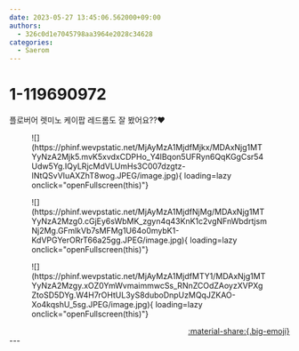 ```yaml
---
date: 2023-05-27 13:45:06.562000+09:00
authors:
  - 326c0d1e7045798aa3964e2028c34628
categories:
  - Saerom
---
```


# 1-119690972

<div class="post-container" markdown="1">
<div class="content-container md-sidebar__scrollwrap" markdown="1">

플로버어 렛미노 케이팝 레드롬도 잘 봤어요??♥️
<figure markdown="1">
![](https://phinf.wevpstatic.net/MjAyMzA1MjdfMjkx/MDAxNjg1MTYyNzA2Mjk5.mvK5xvdxCDPHo_Y4lBqon5UFRyn6QqKGgCsr54Udw5Yg.IQyLRjcMdVLUmHs3C007dzgtz-INtQSvVIuAXZhT8wog.JPEG/image.jpg){ loading=lazy onclick="openFullscreen(this)"}
</figure>

<figure markdown="1">
![](https://phinf.wevpstatic.net/MjAyMzA1MjdfNjMg/MDAxNjg1MTYyNzA2Mzg0.cGjEy6sWbMK_zgyn4q43KnK1c2vgNFnWbdrtjsmNj2Mg.GFmlkVb7sMFMg1U64o0mybK1-KdVPGYerORrT66a25gg.JPEG/image.jpg){ loading=lazy onclick="openFullscreen(this)"}
</figure>

<figure markdown="1">
![](https://phinf.wevpstatic.net/MjAyMzA1MjdfMTY1/MDAxNjg1MTYyNzA2Mzgy.xOZ0YmWvmaimmwcSs_RNnZCOdZAoyzXVPXgZtoSD5DYg.W4H7rOHtUL3yS8duboDnpUzMQqJZKAO-Xo4kqshU_5sg.JPEG/image.jpg){ loading=lazy onclick="openFullscreen(this)"}
</figure>


</div>
</div>

<div style="text-align: right;" markdown="1">
<a href="https://weverse.io/fromis9/artist/1-119690972" style="text-align: right;">:material-share:{.big-emoji}</a>
</div>
---
